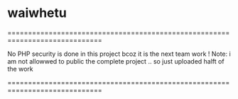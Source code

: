 # waiwhetu
=============================================================================

No PHP security is done in this project bcoz it is the next team work !
Note: i am not allowwed to public the complete project .. so just uploaded halft of the work

=============================================================================
